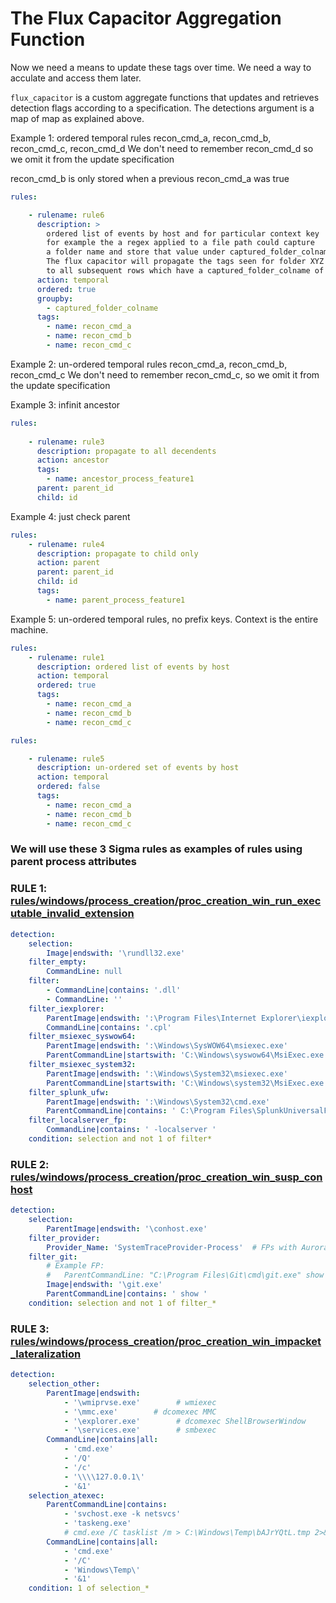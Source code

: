 # The Flux Capacitor Aggregation Function

Now we need a means to update these tags over time. We need a way to acculate and access them later.

`flux_capacitor` is a custom aggregate functions that updates and retrieves detection flags according to a specification. The detections argument is a map of map as explained above.



Example 1: ordered temporal rules recon_cmd_a, recon_cmd_b, recon_cmd_c, recon_cmd_d
We don't need to remember recon_cmd_d so we omit it from the update specification

recon_cmd_b is only stored when a previous recon_cmd_a was true

```yaml
rules:

    - rulename: rule6
      description: >
        ordered list of events by host and for particular context key
        for example the a regex applied to a file path could capture
        a folder name and store that value under captured_folder_colname
        The flux capacitor will propagate the tags seen for folder XYZ
        to all subsequent rows which have a captured_folder_colname of XYZ
      action: temporal
      ordered: true
      groupby:
        - captured_folder_colname
      tags:
        - name: recon_cmd_a
        - name: recon_cmd_b
        - name: recon_cmd_c


```

Example 2: un-ordered temporal rules recon_cmd_a, recon_cmd_b, recon_cmd_c
We don't need to remember recon_cmd_c, so we omit it from the update specification


Example 3: infinit ancestor

```yaml
rules:
    
    - rulename: rule3
      description: propagate to all decendents
      action: ancestor
      tags:
        - name: ancestor_process_feature1
      parent: parent_id
      child: id


```

Example 4: just check parent
```yaml
rules:
    - rulename: rule4
      description: propagate to child only
      action: parent
      parent: parent_id
      child: id
      tags:
        - name: parent_process_feature1

```

Example 5: un-ordered temporal rules, no prefix keys. Context is the entire machine.

```yaml
rules:
    - rulename: rule1
      description: ordered list of events by host
      action: temporal
      ordered: true
      tags:
        - name: recon_cmd_a
        - name: recon_cmd_b
        - name: recon_cmd_c

```

```yaml
rules:

    - rulename: rule5
      description: un-ordered set of events by host
      action: temporal
      ordered: false
      tags:
        - name: recon_cmd_a
        - name: recon_cmd_b
        - name: recon_cmd_c

```












### We will use these 3 Sigma rules as examples of rules using parent process attributes


### RULE 1: [rules/windows/process_creation/proc_creation_win_run_executable_invalid_extension](https://github.com/SigmaHQ/sigma/blob/1fcdeffadaa01d19bbbfec2691b72612199aef70/rules/windows/process_creation/proc_creation_win_run_executable_invalid_extension.yml)

```yaml
detection:
    selection:
        Image|endswith: '\rundll32.exe'
    filter_empty:
        CommandLine: null
    filter:
        - CommandLine|contains: '.dll'
        - CommandLine: ''
    filter_iexplorer:
        ParentImage|endswith: ':\Program Files\Internet Explorer\iexplore.exe'
        CommandLine|contains: '.cpl'
    filter_msiexec_syswow64:
        ParentImage|endswith: ':\Windows\SysWOW64\msiexec.exe'
        ParentCommandLine|startswith: 'C:\Windows\syswow64\MsiExec.exe -Embedding'
    filter_msiexec_system32:
        ParentImage|endswith: ':\Windows\System32\msiexec.exe'
        ParentCommandLine|startswith: 'C:\Windows\system32\MsiExec.exe -Embedding'
    filter_splunk_ufw:
        ParentImage|endswith: ':\Windows\System32\cmd.exe'
        ParentCommandLine|contains: ' C:\Program Files\SplunkUniversalForwarder\'
    filter_localserver_fp:
        CommandLine|contains: ' -localserver '
    condition: selection and not 1 of filter*
```


### RULE 2: [rules/windows/process_creation/proc_creation_win_susp_conhost](https://github.com/SigmaHQ/sigma/blob/5e1b91a6161afc5c31337caa23b142904c94329e/rules/windows/process_creation/proc_creation_win_susp_conhost.yml)

```yaml
detection:
    selection:
        ParentImage|endswith: '\conhost.exe'
    filter_provider:
        Provider_Name: 'SystemTraceProvider-Process'  # FPs with Aurora
    filter_git:
        # Example FP:
        #   ParentCommandLine: "C:\Program Files\Git\cmd\git.exe" show --textconv :path/to/file
        Image|endswith: '\git.exe'
        ParentCommandLine|contains: ' show '
    condition: selection and not 1 of filter_*
```

### RULE 3: [rules/windows/process_creation/proc_creation_win_impacket_lateralization](https://github.com/SigmaHQ/sigma/blob/33b370d49bd6aed85bd23827aa16a50bd06d691a/rules/windows/process_creation/proc_creation_win_impacket_lateralization.yml)

```yaml
detection:
    selection_other:
        ParentImage|endswith:
            - '\wmiprvse.exe'        # wmiexec
            - '\mmc.exe'        # dcomexec MMC
            - '\explorer.exe'        # dcomexec ShellBrowserWindow
            - '\services.exe'        # smbexec
        CommandLine|contains|all:
            - 'cmd.exe'
            - '/Q'
            - '/c'
            - '\\\\127.0.0.1\'
            - '&1'
    selection_atexec:
        ParentCommandLine|contains:
            - 'svchost.exe -k netsvcs' 
            - 'taskeng.exe'
            # cmd.exe /C tasklist /m > C:\Windows\Temp\bAJrYQtL.tmp 2>&1
        CommandLine|contains|all:
            - 'cmd.exe'
            - '/C'
            - 'Windows\Temp\'
            - '&1'
    condition: 1 of selection_*
```

